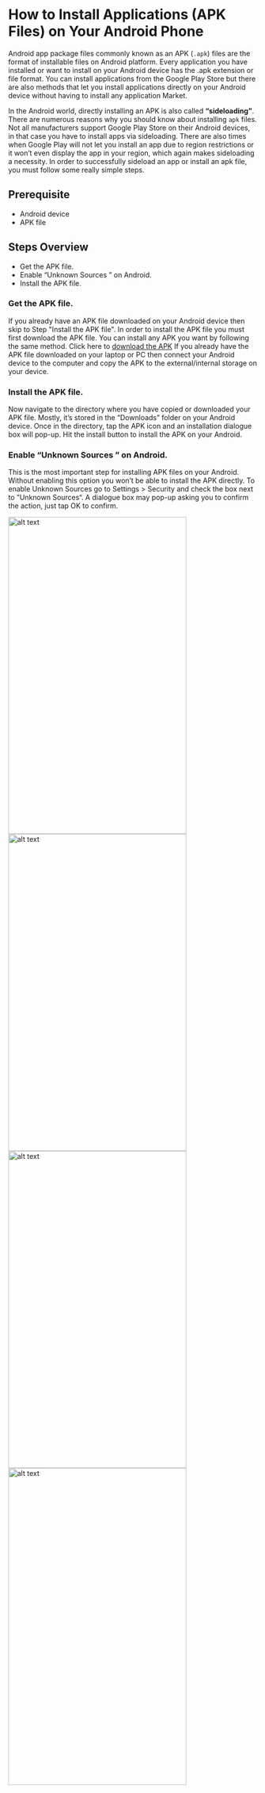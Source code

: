 # How to Install Applications (APK Files) on Your Android Phone

Android app package files commonly known as an APK (`.apk`) files are the format of installable files on Android platform. Every application you have installed or want to install on your Android device has the .apk extension or file format.
You can install applications from the Google Play Store but there are also methods that let you install applications directly on your Android device without having to install any application Market. 

In the Android world, directly installing an APK is also called **“sideloading”**. There are numerous reasons why you should know about installing `apk` files. Not all manufacturers support Google Play Store on their Android devices, in that case you have to install apps via sideloading.
There are also times when Google Play will not let you install an app due to region restrictions or it won’t even display the app in your region, which again makes sideloading a necessity. In order to successfully sideload an app or install an apk file, you must follow some really simple steps.

## Prerequisite
* Android device
* APK file

## Steps Overview
* Get the APK file.
* Enable “Unknown Sources ” on Android.
* Install the APK file.

### Get the APK file.
If you already have an APK file downloaded on your Android device then skip to Step "Install the APK file". In order to install the APK file you must first download the APK file.
You can install any APK you want by following the same method.
Click here to [download the APK](http://bit.ly/2X40WFi)
If you already have the APK file downloaded on your laptop or PC then connect your Android device to the computer and copy the APK to the external/internal storage on your device.

### Install the APK file.
Now navigate to the directory where you have copied or downloaded your APK file. Mostly, it’s stored in the “Downloads” folder on your Android device. Once in the directory, tap the APK icon and an installation dialogue box will pop-up. 
Hit the install button to install the APK on your Android.

### Enable “Unknown Sources ” on Android.
This is the most important step for installing APK files on your Android. Without enabling this option you won’t be able to install the APK directly. 
To enable Unknown Sources go to Settings > Security and check the box next to ”Unknown Sources“. 
A dialogue box may pop-up asking you to confirm the action, just tap OK to confirm.

<img src="https://raw.githubusercontent.com/teocci/YouTube-In-Background/master/raw/step_01.png" alt="alt text" width="360" height="640">
<img src="https://raw.githubusercontent.com/teocci/YouTube-In-Background/master/raw/step_02.png" alt="alt text" width="360" height="640">
<img src="https://raw.githubusercontent.com/teocci/YouTube-In-Background/master/raw/step_03.png" alt="alt text" width="360" height="640">
<img src="https://raw.githubusercontent.com/teocci/YouTube-In-Background/master/raw/step_04.png" alt="alt text" width="360" height="640">

